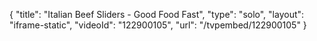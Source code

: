 {
    "title": "Italian Beef Sliders - Good Food Fast",
    "type": "solo",
    "layout": "iframe-static",
    "videoId": "122900105",
    "url": "\/tvpembed\/122900105"
}